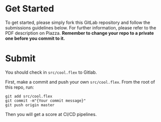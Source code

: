 # Get Started

To get started, please simply fork this GitLab repository and follow the submissions guidelines below.
For further information, please refer to the PDF description on Piazza.
**Remember to change your repo to a private one before you commit to it.**


# Submit

You should check in `src/cool.flex` to Gitlab.

First, make a commit and push your own `src/cool.flex`. From the root of this repo, run:

```shell
git add src/cool.flex
git commit -m"{Your commit message}"
git push origin master
```

Then you will get a score at CI/CD pipelines.